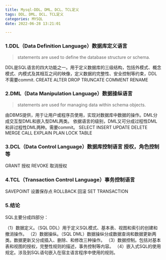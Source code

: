 ```yaml
---
title: Mysql-DDL、DML、DCL、TCL定义
tags: DDL、DML、DCL、TCL定义
categories: MYSQL
date: 2022-06-28 13:21:01

---
```


### 1.DDL（Data Definition Language）数据库定义语言

> statements are used to define the database structure or schema.

DDL是SQL语言的四大功能之一。用于定义数据库的三级结构，包括外模式、概念模式、内模式及其相互之间的映像，定义数据的完整性、安全控制等约束，DDL不需要commit.
CREATE
ALTER
DROP
TRUNCATE
COMMENT
RENAME

### 2.DML（Data Manipulation Language）数据操纵语言

> statements are used for managing data within schema objects.

由DBMS提供，用于让用户或程序员使用，实现对数据库中数据的操作。DML分成交互型DML和嵌入型DML两类。
依据语言的级别，DML又可分成过程性DML和非过程性DML两种。需要commit。
SELECT
INSERT
UPDATE
DELETE
MERGE
CALL
EXPLAIN PLAN
LOCK TABLE

### 3.DCL（Data Control Language）数据库控制语言  授权，角色控制等

GRANT 授权
REVOKE 取消授权

### 4.TCL（Transaction Control Language）事务控制语言

SAVEPOINT 设置保存点
ROLLBACK  回滚
SET TRANSACTION

### 5.结论

SQL主要分成四部分：

（1）数据定义。（SQL DDL）用于定义SQL模式、基本表、视图和索引的创建和撤消操作。
（2）数据操纵。（SQL DML）数据操纵分成数据查询和数据更新两类。数据更新又分成插入、删除、和修改三种操作。
（3）数据控制。包括对基本表和视图的授权，完整性规则的描述，事务控制等内容。
（4）嵌入式SQL的使用规定。涉及到SQL语句嵌入在宿主语言程序中使用的规则。
